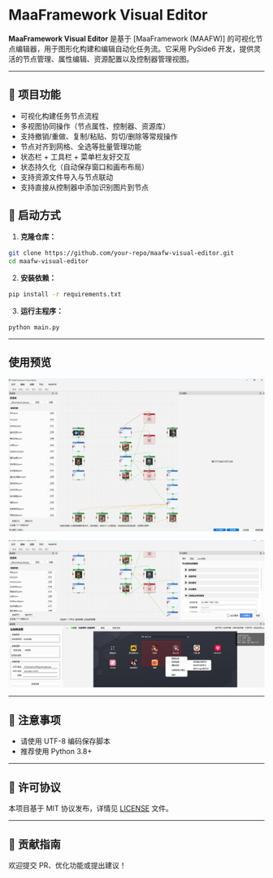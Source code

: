 # MaaFramework Visual Editor

**MaaFramework Visual Editor** 是基于 [MaaFramework (MAAFW)] 的可视化节点编辑器，用于图形化构建和编辑自动化任务流。它采用 PySide6 开发，提供灵活的节点管理、属性编辑、资源配置以及控制器管理视图。

---

## 🎯 项目功能

- 可视化构建任务节点流程
- 多视图协同操作（节点属性、控制器、资源库）
- 支持撤销/重做、复制/粘贴、剪切/删除等常规操作
- 节点对齐到网格、全选等批量管理功能
- 状态栏 + 工具栏 + 菜单栏友好交互
- 状态持久化（自动保存窗口和画布布局）
- 支持资源文件导入与节点联动
- 支持直接从控制器中添加识别图片到节点

## 🚀 启动方式

1. **克隆仓库：**  


```bash
git clone https://github.com/your-repo/maafw-visual-editor.git
cd maafw-visual-editor
```

2. **安装依赖：**

```bash
pip install -r requirements.txt
```

3. **运行主程序：**

```bash
python main.py
```

---


## 使用预览

![img.png](doc/img.png)

![img_1.png](doc/img_1.png)

---

## 📌 注意事项
* 请使用 UTF-8 编码保存脚本
* 推荐使用 Python 3.8+

---

## 📃 许可协议

本项目基于 MIT 协议发布，详情见 [LICENSE](./LICENSE) 文件。

---

## 🤝 贡献指南

欢迎提交 PR、优化功能或提出建议！


